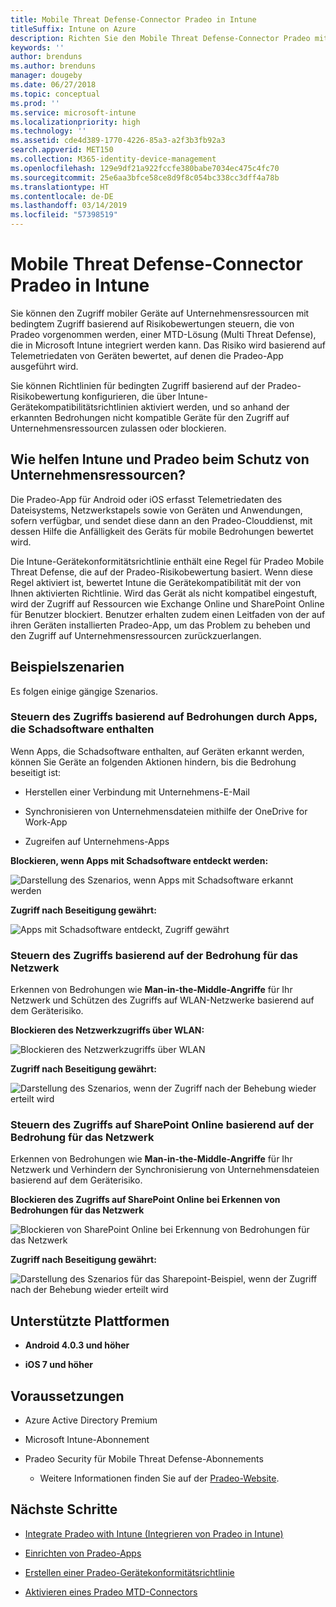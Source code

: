 ```yaml
---
title: Mobile Threat Defense-Connector Pradeo in Intune
titleSuffix: Intune on Azure
description: Richten Sie den Mobile Threat Defense-Connector Pradeo mit Intune ein.
keywords: ''
author: brenduns
ms.author: brenduns
manager: dougeby
ms.date: 06/27/2018
ms.topic: conceptual
ms.prod: ''
ms.service: microsoft-intune
ms.localizationpriority: high
ms.technology: ''
ms.assetid: cde4d389-1770-4226-85a3-a2f3b3fb92a3
search.appverid: MET150
ms.collection: M365-identity-device-management
ms.openlocfilehash: 129e9df21a922fccfe380babe7034ec475c4fc70
ms.sourcegitcommit: 25e6aa3bfce58ce8d9f8c054bc338cc3dff4a78b
ms.translationtype: HT
ms.contentlocale: de-DE
ms.lasthandoff: 03/14/2019
ms.locfileid: "57398519"
---
```

# <a name="pradeo-mobile-threat-defense-connector-with-intune"></a>Mobile Threat Defense-Connector Pradeo in Intune

Sie können den Zugriff mobiler Geräte auf Unternehmensressourcen mit bedingtem Zugriff basierend auf Risikobewertungen steuern, die von Pradeo vorgenommen werden, einer MTD-Lösung (Multi Threat Defense), die in Microsoft Intune integriert werden kann. Das Risiko wird basierend auf Telemetriedaten von Geräten bewertet, auf denen die Pradeo-App ausgeführt wird.

Sie können Richtlinien für bedingten Zugriff basierend auf der Pradeo-Risikobewertung konfigurieren, die über Intune-Gerätekompatibilitätsrichtlinien aktiviert werden, und so anhand der erkannten Bedrohungen nicht kompatible Geräte für den Zugriff auf Unternehmensressourcen zulassen oder blockieren.

## <a name="how-do-intune-and-pradeo-help-protect-your-company-resources"></a>Wie helfen Intune und Pradeo beim Schutz von Unternehmensressourcen?

Die Pradeo-App für Android oder iOS erfasst Telemetriedaten des Dateisystems, Netzwerkstapels sowie von Geräten und Anwendungen, sofern verfügbar, und sendet diese dann an den Pradeo-Clouddienst, mit dessen Hilfe die Anfälligkeit des Geräts für mobile Bedrohungen bewertet wird.

Die Intune-Gerätekonformitätsrichtlinie enthält eine Regel für Pradeo Mobile Threat Defense, die auf der Pradeo-Risikobewertung basiert. Wenn diese Regel aktiviert ist, bewertet Intune die Gerätekompatibilität mit der von Ihnen aktivierten Richtlinie. Wird das Gerät als nicht kompatibel eingestuft, wird der Zugriff auf Ressourcen wie Exchange Online und SharePoint Online für Benutzer blockiert. Benutzer erhalten zudem einen Leitfaden von der auf ihren Geräten installierten Pradeo-App, um das Problem zu beheben und den Zugriff auf Unternehmensressourcen zurückzuerlangen.

## <a name="sample-scenarios"></a>Beispielszenarien

Es folgen einige gängige Szenarios.

### <a name="control-access-based-on-threats-from-malicious-apps"></a>Steuern des Zugriffs basierend auf Bedrohungen durch Apps, die Schadsoftware enthalten

Wenn Apps, die Schadsoftware enthalten, auf Geräten erkannt werden, können Sie Geräte an folgenden Aktionen hindern, bis die Bedrohung beseitigt ist:

-   Herstellen einer Verbindung mit Unternehmens-E-Mail

-   Synchronisieren von Unternehmensdateien mithilfe der OneDrive for Work-App

-   Zugreifen auf Unternehmens-Apps

**Blockieren, wenn Apps mit Schadsoftware entdeckt werden:**

![Darstellung des Szenarios, wenn Apps mit Schadsoftware erkannt werden](./media/pradeo_maliciousapps_blocked.png)

**Zugriff nach Beseitigung gewährt:**

![Apps mit Schadsoftware entdeckt, Zugriff gewährt](./media/pradeo_maliciousapps_unblocked.png)

### <a name="control-access-based-on-threat-to-network"></a>Steuern des Zugriffs basierend auf der Bedrohung für das Netzwerk

Erkennen von Bedrohungen wie **Man-in-the-Middle-Angriffe** für Ihr Netzwerk und Schützen des Zugriffs auf WLAN-Netzwerke basierend auf dem Geräterisiko.

**Blockieren des Netzwerkzugriffs über WLAN:**

![Blockieren des Netzwerkzugriffs über WLAN](./media/pradeo_network_wifi_blocked.png)

**Zugriff nach Beseitigung gewährt:**

![Darstellung des Szenarios, wenn der Zugriff nach der Behebung wieder erteilt wird](./media/pradeo_network_wifi_unblocked.png)

### <a name="control-access-to-sharepoint-online-based-on-threat-to-network"></a>Steuern des Zugriffs auf SharePoint Online basierend auf der Bedrohung für das Netzwerk

Erkennen von Bedrohungen wie **Man-in-the-Middle-Angriffe** für Ihr Netzwerk und Verhindern der Synchronisierung von Unternehmensdateien basierend auf dem Geräterisiko.

**Blockieren des Zugriffs auf SharePoint Online bei Erkennen von Bedrohungen für das Netzwerk**

![Blockieren von SharePoint Online bei Erkennung von Bedrohungen für das Netzwerk](./media/pradeo_network_spo_blocked.png)

**Zugriff nach Beseitigung gewährt:**

![Darstellung des Szenarios für das Sharepoint-Beispiel, wenn der Zugriff nach der Behebung wieder erteilt wird](./media/pradeo_network_spo_unblocked.png)

## <a name="supported-platforms"></a>Unterstützte Plattformen

-   **Android 4.0.3 und höher**

-   **iOS 7 und höher**

## <a name="prerequisites"></a>Voraussetzungen

-   Azure Active Directory Premium

-   Microsoft Intune-Abonnement

-   Pradeo Security für Mobile Threat Defense-Abonnements

    -   Weitere Informationen finden Sie auf der [Pradeo-Website](https://www.pradeo.com/en-US/mobile-threat-protection).

## <a name="next-steps"></a>Nächste Schritte

- [Integrate Pradeo with Intune (Integrieren von Pradeo in Intune)](pradeo-mtd-connector-integration.md)

- [Einrichten von Pradeo-Apps](mtd-apps-ios-app-configuration-policy-add-assign.md)

- [Erstellen einer Pradeo-Gerätekonformitätsrichtlinie](mtd-device-compliance-policy-create.md)

- [Aktivieren eines Pradeo MTD-Connectors](mtd-connector-enable.md)
